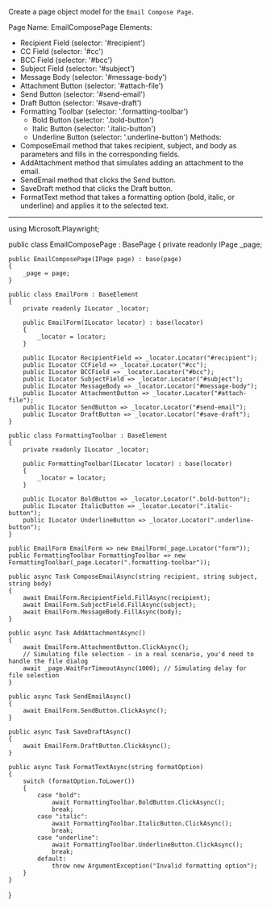 Create a page object model for the `Email Compose Page`.

Page Name: EmailComposePage
Elements:
- Recipient Field (selector: '#recipient')
- CC Field (selector: '#cc')
- BCC Field (selector: '#bcc')
- Subject Field (selector: '#subject')
- Message Body (selector: '#message-body')
- Attachment Button (selector: '#attach-file')
- Send Button (selector: '#send-email')
- Draft Button (selector: '#save-draft')
- Formatting Toolbar (selector: '.formatting-toolbar')
  - Bold Button (selector: '.bold-button')
  - Italic Button (selector: '.italic-button')
  - Underline Button (selector: '.underline-button')
Methods:
- ComposeEmail method that takes recipient, subject, and body as parameters and fills in the corresponding fields.
- AddAttachment method that simulates adding an attachment to the email.
- SendEmail method that clicks the Send button.
- SaveDraft method that clicks the Draft button.
- FormatText method that takes a formatting option (bold, italic, or underline) and applies it to the selected text.

---

using Microsoft.Playwright;

public class EmailComposePage : BasePage
{
    private readonly IPage _page;

    public EmailComposePage(IPage page) : base(page)
    {
        _page = page;
    }

    public class EmailForm : BaseElement
    {
        private readonly ILocator _locator;

        public EmailForm(ILocator locator) : base(locator)
        {
            _locator = locator;
        }

        public ILocator RecipientField => _locator.Locator("#recipient");
        public ILocator CCField => _locator.Locator("#cc");
        public ILocator BCCField => _locator.Locator("#bcc");
        public ILocator SubjectField => _locator.Locator("#subject");
        public ILocator MessageBody => _locator.Locator("#message-body");
        public ILocator AttachmentButton => _locator.Locator("#attach-file");
        public ILocator SendButton => _locator.Locator("#send-email");
        public ILocator DraftButton => _locator.Locator("#save-draft");
    }

    public class FormattingToolbar : BaseElement
    {
        private readonly ILocator _locator;

        public FormattingToolbar(ILocator locator) : base(locator)
        {
            _locator = locator;
        }

        public ILocator BoldButton => _locator.Locator(".bold-button");
        public ILocator ItalicButton => _locator.Locator(".italic-button");
        public ILocator UnderlineButton => _locator.Locator(".underline-button");
    }

    public EmailForm EmailForm => new EmailForm(_page.Locator("form"));
    public FormattingToolbar FormattingToolbar => new FormattingToolbar(_page.Locator(".formatting-toolbar"));

    public async Task ComposeEmailAsync(string recipient, string subject, string body)
    {
        await EmailForm.RecipientField.FillAsync(recipient);
        await EmailForm.SubjectField.FillAsync(subject);
        await EmailForm.MessageBody.FillAsync(body);
    }

    public async Task AddAttachmentAsync()
    {
        await EmailForm.AttachmentButton.ClickAsync();
        // Simulating file selection - in a real scenario, you'd need to handle the file dialog
        await _page.WaitForTimeoutAsync(1000); // Simulating delay for file selection
    }

    public async Task SendEmailAsync()
    {
        await EmailForm.SendButton.ClickAsync();
    }

    public async Task SaveDraftAsync()
    {
        await EmailForm.DraftButton.ClickAsync();
    }

    public async Task FormatTextAsync(string formatOption)
    {
        switch (formatOption.ToLower())
        {
            case "bold":
                await FormattingToolbar.BoldButton.ClickAsync();
                break;
            case "italic":
                await FormattingToolbar.ItalicButton.ClickAsync();
                break;
            case "underline":
                await FormattingToolbar.UnderlineButton.ClickAsync();
                break;
            default:
                throw new ArgumentException("Invalid formatting option");
        }
    }
}